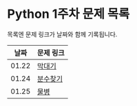# Python 1주차 문제 목록

목록엔 문제 링크가 날짜와 함께 기록됩니다.
  

|날짜|문제 링크|
|------|---|
|01.22|[막대기](https://www.acmicpc.net/problem/1094)
|01.24|[분수찾기](https://www.acmicpc.net/problem/1193)
|01.25|[물병](https://www.acmicpc.net/problem/1052)